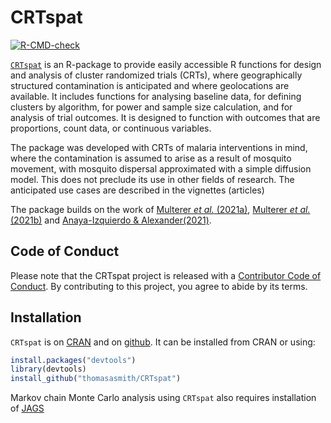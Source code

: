 
<!-- README.md is generated from README.Rmd. Please edit that file -->

# CRTspat

<!-- badges: start -->

[![R-CMD-check](https://github.com/ThomasASmith/CRTspat/actions/workflows/R-CMD-check.yaml/badge.svg)](https://github.com/ThomasASmith/CRTspat/actions/workflows/R-CMD-check.yaml)
<!-- badges: end -->

[`CRTspat`](https://thomasasmith.github.io/articles/CRTspat.html) is an
R-package to provide easily accessible R functions for design and
analysis of cluster randomized trials (CRTs), where geographically
structured contamination is anticipated and where geolocations are
available. It includes functions for analysing baseline data, for
defining clusters by algorithm, for power and sample size calculation,
and for analysis of trial outcomes. It is designed to function with
outcomes that are proportions, count data, or continuous variables.

The package was developed with CRTs of malaria interventions in mind,
where the contamination is assumed to arise as a result of mosquito
movement, with mosquito dispersal approximated with a simple diffusion
model. This does not preclude its use in other fields of research. The
anticipated use cases are described in the vignettes (articles)

The package builds on the work of [Multerer *et al.*
(2021a)](https://trialsjournal.biomedcentral.com/articles/10.1186/s13063-021-05543-8),
[Multerer *et al.*
(2021b)](https://malariajournal.biomedcentral.com/articles/10.1186/s12936-021-03924-7)
and [Anaya-Izquierdo &
Alexander(2021)](https://onlinelibrary.wiley.com/doi/full/10.1111/biom.13316).

## Code of Conduct

Please note that the CRTspat project is released with a [Contributor
Code of
Conduct](https://contributor-covenant.org/version/2/1/CODE_OF_CONDUCT.html).
By contributing to this project, you agree to abide by its terms.

## Installation

`CRTspat` is on [CRAN](https://CRAN.R-project.org/package=CRTspat) and
on [github](https://github.com/ThomasASmith/CRTspat/). It can be
installed from CRAN or using:

``` r
install.packages("devtools")
library(devtools)
install_github("thomasasmith/CRTspat")
```

Markov chain Monte Carlo analysis using `CRTspat` also requires
installation of [JAGS](http://mcmc-jags.sourceforge.net)
